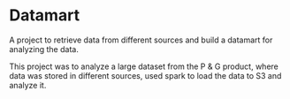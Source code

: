 # Datamart

A project to retrieve data from different sources and build a datamart for analyzing the data. 

This project was to analyze a large dataset from the P & G product, where data was stored in different sources, used spark to load the data to S3 and analyze it. 
